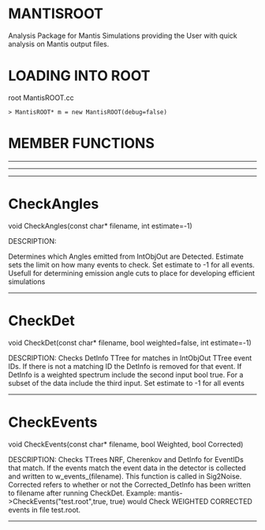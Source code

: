 MANTISROOT
==

Analysis Package for Mantis Simulations providing the User with quick analysis on Mantis output files.

LOADING INTO ROOT 
==

root MantisROOT.cc

`> MantisROOT* m = new MantisROOT(debug=false)`

MEMBER FUNCTIONS 
==

***************************************************************************************************************************************************************
***************************************************************************************************************************************************************
***************************************************************************************************************************************************************

CheckAngles
==

void CheckAngles(const char* filename, int estimate=-1)

DESCRIPTION: 

Determines which Angles emitted from IntObjOut are Detected.
Estimate sets the limit on how many events to check. Set estimate to -1 for all events.
Usefull for determining emission angle cuts to place for developing efficient simulations 


***************************************************************************************************************************************************************

CheckDet
==

void CheckDet(const char* filename, bool weighted=false, int estimate=-1)

DESCRIPTION: 
Checks DetInfo TTree for matches in IntObjOut TTree event IDs.
If there is not a matching ID the DetInfo is removed for that event.
If DetInfo is a weighted spectrum include the second input bool true.
For a subset of the data include the third input. Set estimate to -1 for all events 


***************************************************************************************************************************************************************

CheckEvents
==

void CheckEvents(const char* filename, bool Weighted, bool Corrected)

DESCRIPTION: 
Checks TTrees NRF, Cherenkov and DetInfo for EventIDs that match.
If the events match the event data in the detector is collected and written to w_events_(filename).
This function is called in Sig2Noise.
Corrected refers to whether or not the Corrected_DetInfo has been written to filename after running CheckDet.
Example: mantis->CheckEvents("test.root",true, true) would Check WEIGHTED CORRECTED events in file test.root.

***************************************************************************************************************************************************************
